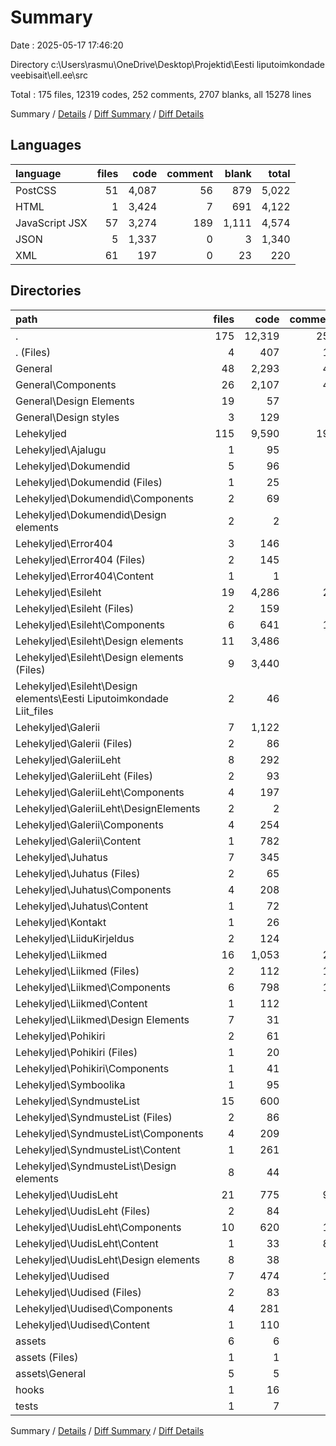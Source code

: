 # Summary

Date : 2025-05-17 17:46:20

Directory c:\\Users\\rasmu\\OneDrive\\Desktop\\Projektid\\Eesti liputoimkondade veebisait\\ell.ee\\src

Total : 175 files,  12319 codes, 252 comments, 2707 blanks, all 15278 lines

Summary / [Details](details.md) / [Diff Summary](diff.md) / [Diff Details](diff-details.md)

## Languages
| language | files | code | comment | blank | total |
| :--- | ---: | ---: | ---: | ---: | ---: |
| PostCSS | 51 | 4,087 | 56 | 879 | 5,022 |
| HTML | 1 | 3,424 | 7 | 691 | 4,122 |
| JavaScript JSX | 57 | 3,274 | 189 | 1,111 | 4,574 |
| JSON | 5 | 1,337 | 0 | 3 | 1,340 |
| XML | 61 | 197 | 0 | 23 | 220 |

## Directories
| path | files | code | comment | blank | total |
| :--- | ---: | ---: | ---: | ---: | ---: |
| . | 175 | 12,319 | 252 | 2,707 | 15,278 |
| . (Files) | 4 | 407 | 12 | 85 | 504 |
| General | 48 | 2,293 | 40 | 574 | 2,907 |
| General\\Components | 26 | 2,107 | 40 | 552 | 2,699 |
| General\\Design Elements | 19 | 57 | 0 | 6 | 63 |
| General\\Design styles | 3 | 129 | 0 | 16 | 145 |
| Lehekyljed | 115 | 9,590 | 199 | 2,041 | 11,830 |
| Lehekyljed\\Ajalugu | 1 | 95 | 2 | 38 | 135 |
| Lehekyljed\\Dokumendid | 5 | 96 | 3 | 33 | 132 |
| Lehekyljed\\Dokumendid (Files) | 1 | 25 | 2 | 12 | 39 |
| Lehekyljed\\Dokumendid\\Components | 2 | 69 | 1 | 21 | 91 |
| Lehekyljed\\Dokumendid\\Design elements | 2 | 2 | 0 | 0 | 2 |
| Lehekyljed\\Error404 | 3 | 146 | 2 | 44 | 192 |
| Lehekyljed\\Error404 (Files) | 2 | 145 | 2 | 44 | 191 |
| Lehekyljed\\Error404\\Content | 1 | 1 | 0 | 0 | 1 |
| Lehekyljed\\Esileht | 19 | 4,286 | 27 | 904 | 5,217 |
| Lehekyljed\\Esileht (Files) | 2 | 159 | 2 | 53 | 214 |
| Lehekyljed\\Esileht\\Components | 6 | 641 | 17 | 147 | 805 |
| Lehekyljed\\Esileht\\Design elements | 11 | 3,486 | 8 | 704 | 4,198 |
| Lehekyljed\\Esileht\\Design elements (Files) | 9 | 3,440 | 7 | 691 | 4,138 |
| Lehekyljed\\Esileht\\Design elements\\Eesti Liputoimkondade Liit_files | 2 | 46 | 1 | 13 | 60 |
| Lehekyljed\\Galerii | 7 | 1,122 | 4 | 111 | 1,237 |
| Lehekyljed\\Galerii (Files) | 2 | 86 | 1 | 25 | 112 |
| Lehekyljed\\GaleriiLeht | 8 | 292 | 4 | 73 | 369 |
| Lehekyljed\\GaleriiLeht (Files) | 2 | 93 | 1 | 24 | 118 |
| Lehekyljed\\GaleriiLeht\\Components | 4 | 197 | 3 | 49 | 249 |
| Lehekyljed\\GaleriiLeht\\DesignElements | 2 | 2 | 0 | 0 | 2 |
| Lehekyljed\\Galerii\\Components | 4 | 254 | 3 | 86 | 343 |
| Lehekyljed\\Galerii\\Content | 1 | 782 | 0 | 0 | 782 |
| Lehekyljed\\Juhatus | 7 | 345 | 4 | 66 | 415 |
| Lehekyljed\\Juhatus (Files) | 2 | 65 | 1 | 23 | 89 |
| Lehekyljed\\Juhatus\\Components | 4 | 208 | 3 | 43 | 254 |
| Lehekyljed\\Juhatus\\Content | 1 | 72 | 0 | 0 | 72 |
| Lehekyljed\\Kontakt | 1 | 26 | 1 | 12 | 39 |
| Lehekyljed\\LiiduKirjeldus | 2 | 124 | 2 | 43 | 169 |
| Lehekyljed\\Liikmed | 16 | 1,053 | 29 | 240 | 1,322 |
| Lehekyljed\\Liikmed (Files) | 2 | 112 | 13 | 28 | 153 |
| Lehekyljed\\Liikmed\\Components | 6 | 798 | 16 | 206 | 1,020 |
| Lehekyljed\\Liikmed\\Content | 1 | 112 | 0 | 1 | 113 |
| Lehekyljed\\Liikmed\\Design Elements | 7 | 31 | 0 | 5 | 36 |
| Lehekyljed\\Pohikiri | 2 | 61 | 1 | 34 | 96 |
| Lehekyljed\\Pohikiri (Files) | 1 | 20 | 1 | 15 | 36 |
| Lehekyljed\\Pohikiri\\Components | 1 | 41 | 0 | 19 | 60 |
| Lehekyljed\\Symboolika | 1 | 95 | 2 | 38 | 135 |
| Lehekyljed\\SyndmusteList | 15 | 600 | 8 | 107 | 715 |
| Lehekyljed\\SyndmusteList (Files) | 2 | 86 | 2 | 28 | 116 |
| Lehekyljed\\SyndmusteList\\Components | 4 | 209 | 6 | 72 | 287 |
| Lehekyljed\\SyndmusteList\\Content | 1 | 261 | 0 | 1 | 262 |
| Lehekyljed\\SyndmusteList\\Design elements | 8 | 44 | 0 | 6 | 50 |
| Lehekyljed\\UudisLeht | 21 | 775 | 99 | 190 | 1,064 |
| Lehekyljed\\UudisLeht (Files) | 2 | 84 | 2 | 19 | 105 |
| Lehekyljed\\UudisLeht\\Components | 10 | 620 | 13 | 157 | 790 |
| Lehekyljed\\UudisLeht\\Content | 1 | 33 | 84 | 8 | 125 |
| Lehekyljed\\UudisLeht\\Design elements | 8 | 38 | 0 | 6 | 44 |
| Lehekyljed\\Uudised | 7 | 474 | 11 | 108 | 593 |
| Lehekyljed\\Uudised (Files) | 2 | 83 | 3 | 21 | 107 |
| Lehekyljed\\Uudised\\Components | 4 | 281 | 8 | 86 | 375 |
| Lehekyljed\\Uudised\\Content | 1 | 110 | 0 | 1 | 111 |
| assets | 6 | 6 | 0 | 0 | 6 |
| assets (Files) | 1 | 1 | 0 | 0 | 1 |
| assets\\General | 5 | 5 | 0 | 0 | 5 |
| hooks | 1 | 16 | 1 | 6 | 23 |
| tests | 1 | 7 | 0 | 1 | 8 |

Summary / [Details](details.md) / [Diff Summary](diff.md) / [Diff Details](diff-details.md)